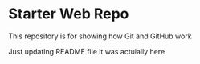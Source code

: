 # Starter Web Repo

This repository is for showing how Git and GitHub work

Just updating README file it was actuially here
